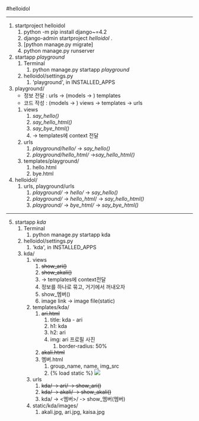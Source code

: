 #helloidol
***
1. startproject helloidol
   1. python -m pip install django~=4.2
   2. django-admin startproject _helloidol_ .
   3. [python manage.py migrate]
   4. python manage.py runserver
2. startapp _playground_
   1. Terminal 
      1. python manage.py startapp _playground_
   2. helloidol/settings.py
      1. 'playground', in INSTALLED_APPS
3. playground/
   - 정보 전달 : urls -> (models -> ) templates
   - 코드 작성 : (models -> ) views -> templates -> urls
   1. views
      1. _say_hello()_
      2. _say_hello_html()_
      3. _say_bye_html()_
      4.  -> templates에 context 전달
   2. urls
      1. _playground/hello/_ -> _say_hello()_
      2. _playground/hello_html/_ ->_say_hello_html()_
   3. templates/playground/
      1. hello.html
      2. bye.html
4. helloidol/
   1. urls, playground/urls
      1. _playground/_ -> _hello/_ -> _say_hello()_
      2. _playground/_ -> _hello_html_/ -> _say_hello_html()_
      3. _playground/_ -> _bye_html/_ -> _say_bye_html()_
---
5. startapp _kda_
   1. Terminal
      1. python manage.py startapp kda
   2. helloidol/settings.py
      1. 'kda', in INSTALLED_APPS
   3. kda/
      1. views
         1. ~~show_ari()~~
         2. ~~show_akali()~~
         3. -> templates에 context전달
         4. 정보를 하나로 묶고, 거기에서 꺼내오자
         5. show_멤버()
         6. image link -> image file(static)
      2. templates/kda/
         1. ~~ari.html~~
            1. title: kda - ari
            2. h1: kda
            3. h2: ari
            4. img: ari 프로필 사진
               1. border-radius: 50%
         2. ~~akali.html~~
         3. 멤버.html
            1. group_name, name, img_src
            2. {% load static %} <img src="{%static img_src%}">
      3. urls
         1. ~~kda/ -> ari/ -> show_ari()~~
         2. ~~kda/ -> akali/ -> show_akali()~~
         3. kda/ -> <멤버>/ -> show_멤버(멤버)
      4. static/kda/images/
         1. akali.jpg, ari.jpg, kaisa.jpg
         
